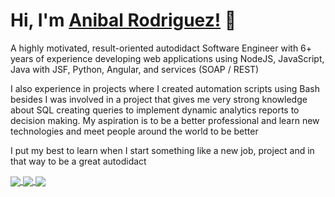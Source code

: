 # Hi, I'm  [Anibal Rodriguez!](https://arorivegt.github.io)  👋

A highly motivated, result-oriented autodidact Software Engineer with 6+ years of experience developing web applications using NodeJS, JavaScript, Java with JSF, Python, Angular, and services (SOAP / REST) 

I also experience in projects where I created automation scripts using Bash besides I was involved in a project that gives me very strong knowledge about SQL creating queries to implement dynamic analytics reports to decision making. My aspiration is to be a better professional and learn new technologies and meet people around the world to be better

I put my best to learn when I start something like a new job, project and in that way to be a great autodidact

<a href="https://github.com/arorivegt/arorivegt">
<img align="center" src="https://github-readme-stats.anuraghazra1.vercel.app/api?username=arorivegt&show_icons=true&include_all_commits=true&theme=default "  />
</a>


<a href="https://github.com/arorivegt/arorivegt">
<img align="center" src="https://github-readme-stats.vercel.app/api/top-langs/?username=arorivegt&theme=default &show_icons=true"  />
</a>


<a href="https://github.com/arorivegt/arorivegt.github.io">
<img align="center" src="https://github-readme-stats.anuraghazra1.vercel.app/api/pin/?username=arorivegt&repo=arorivegt.github.io&theme=default "  />
</a>
